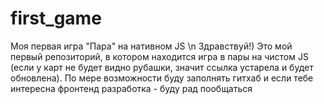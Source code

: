 # first_game
Моя первая игра "Пара" на нативном JS \n
Здравствуй!) Это мой первый репозиторий, в котором находится игра в пары на чистом JS (если у карт не будет видно рубашки, значит ссылка устарела и будет обновлена).
По мере возможности буду заполнять гитхаб и если тебе интересна фронтенд разработка - буду рад пообщаться

